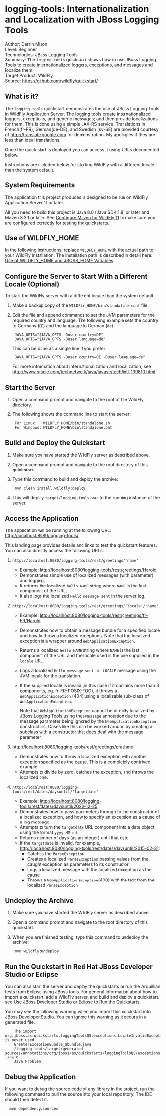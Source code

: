 # logging-tools: Internationalization and Localization with JBoss Logging Tools

Author: Darrin Mison  
Level: Beginner  
Technologies: JBoss Logging Tools  
Summary: The `logging-tools` quickstart shows how to use JBoss Logging Tools to create internationalized loggers, exceptions, and messages and localize them.  
Target Product: WildFly  
Source: <https://github.com/wildfly/quickstart/>  

## What is it?

The `logging-tools` quickstart demonstrates the use of JBoss Logging Tools in WildFly Application Server. The logging tools create internationalized loggers, exceptions, and generic messages; and then provide localizations for them. This is done using a simple JAX-RS service. Translations in French(fr-FR), German(de-DE), and Swedish (sv-SE) are provided courtesy of <http://translate.google.com> for demonstration. My apologies if they are less than ideal translations.

Once the quick start is deployed you can access it using URLs documented below.

Instructions are included below for starting WildFly with a different locale than the system default.


## System Requirements

The application this project produces is designed to be run on WildFly Application Server 11 or later.

All you need to build this project is Java 8.0 (Java SDK 1.8) or later and Maven 3.3.1 or later. See [Configure Maven for WildFly 11](https://github.com/jboss-developer/jboss-developer-shared-resources/blob/master/guides/CONFIGURE_MAVEN_JBOSS_EAP7.md#configure-maven-to-build-and-deploy-the-quickstarts) to make sure you are configured correctly for testing the quickstarts.


## Use of WILDFLY_HOME

In the following instructions, replace `WILDFLY_HOME` with the actual path to your WildFly installation. The installation path is described in detail here: [Use of WILDFLY_HOME and JBOSS_HOME Variables](https://github.com/jboss-developer/jboss-developer-shared-resources/blob/master/guides/USE_OF_WILDFLY_HOME.md#use-of-eap_home-and-jboss_home-variables).


## Configure the Server to Start With a Different Locale (Optional)

To start the WildFly server with a different locale than the system default:

1. Make a backup copy of the `WILDFLY_HOME/bin/standalone.conf` file.
2. Edit the file and append commands to set the JVM parameters for the required country and language.
   The following example sets the country to Germany (`DE`) and the language to German (`de`).

        JAVA_OPTS="$JAVA_OPTS -Duser.country=DE"
        JAVA_OPTS="$JAVA_OPTS -Duser.language=de"
   This can be done as a single line if you prefer:

        JAVA_OPTS="$JAVA_OPTS -Duser.country=DE -Duser.language=de"   

   For more information about internationalization and localization, see http://www.oracle.com/technetwork/java/javase/tech/intl-139810.html.

## Start the Server

1. Open a command prompt and navigate to the root of the WildFly directory.
2. The following shows the command line to start the server:

        For Linux:   WILDFLY_HOME/bin/standalone.sh
        For Windows: WILDFLY_HOME\bin\standalone.bat


## Build and Deploy the Quickstart

1. Make sure you have started the WildFly server as described above.
2. Open a command prompt and navigate to the root directory of this quickstart.
3. Type this command to build and deploy the archive:

        mvn clean install wildfly:deploy

4. This will deploy `target/logging-tools.war` to the running instance of the server.


## Access the Application

The application will be running at the following URL: <http://localhost:8080/logging-tools/>

This landing page provides details and links to test the quickstart features. You can also directly access the following URLs.

1.  `http://localhost:8080/logging-tools/rest/greetings/'name'`
    * Example:  <http://localhost:8080/logging-tools/rest/greetings/Harold>
    * Demonstrates simple use of localized messages (with parameter) and logging.
    * It returns the localized `hello NAME` string where `NAME` is the last component of the URL.
    * It also logs the localized `Hello message sent` in the server log.

2. `http://localhost:8080/logging-tools/rest/greetings/'locale'/'name'`
    * Example: <http://localhost:8080/logging-tools/rest/greetings/fr-FR/Harold>
    * Demonstrates how to obtain a message bundle for a specified locale and how to throw a localized exceptions. Note that the localized exception is a wrapper around `WebApplicationException`.
    * Returns a localized `hello NAME` string where `NAME` is the last component of the URL and the locale used is the one supplied in the `locale` URL.
    * Logs a localized `Hello message sent in LOCALE` message using the JVM locale for the translation.
    * If the supplied locale is invalid (in this case if it contains more than 3 components, eg. fr-FR-POSIX-FOO), it throws a `WebApplicationException` (404) using a localizable sub-class of `WebApplicationException`.

      Note that `WebApplicationException` cannot be directly localized by JBoss Logging Tools using the `@Message` annotation due to the message parameter being ignored by the `WebApplicationException` constructors. Cases like this can be worked around by creating a subclass with a constructor that does deal with the message parameter.

3. <http://localhost:8080/logging-tools/rest/greetings/crashme>
    * Demonstrates how to throw a localized exception with another exception specified as the cause.  This is a completely contrived example.
    * Attempts to divide by zero, catches the exception, and throws the localized one.

4. `http://localhost:8080/logging-tools/rest/dates/daysuntil/'targetdate'`
    * Example: <http://localhost:8080/logging-tools/rest/dates/daysuntil/2020-12-25>
    * Demonstrates how to pass parameters through to the constructor of a localized exception, and how to specify an exception as a cause of a log message.
    * Attempts to turn the `targetdate` URL component into a date object using the format `yyyy-MM-dd`
    * Returns number of days (as an integer) until that date
    * If the `targetdate` is invalid, for example, <http://localhost:8080/logging-tools/rest/dates/daysuntil/2015-02-31>:
        * Catches the `ParseException`
        * Creates a localized `ParseException` passing values from the caught exception as parameters to its constructor
        * Logs a localized message with the localized exception as the cause
        * Throws a `WebApplicationException`(400) with the text from the localized `ParseException`


## Undeploy the Archive

1. Make sure you have started the WildFly server as described above.
2. Open a command prompt and navigate to the root directory of this quickstart.
3. When you are finished testing, type this command to undeploy the archive:

        mvn wildfly:undeploy

## Run the Quickstart in Red Hat JBoss Developer Studio or Eclipse

You can also start the server and deploy the quickstarts or run the Arquillian tests from Eclipse using JBoss tools. For general information about how to import a quickstart, add a WildFly server, and build and deploy a quickstart, see [Use JBoss Developer Studio or Eclipse to Run the Quickstarts](https://github.com/jboss-developer/jboss-developer-shared-resources/blob/master/guides/USE_JBDS.md#use-jboss-developer-studio-or-eclipse-to-run-the-quickstarts).

You may see the following warning when you import this quickstart into JBoss Developer Studio. You can ignore this warning as it occurs in a generated file.

        The import org.jboss.as.quickstarts.loggingToolsQS.exceptions.LocaleInvalidException is never used
        GreeterExceptionBundle_$bundle.java
        /logging-tools/target/generated-sources/annotations/org/jboss/as/quickstarts/loggingToolsQS/exceptions	line 8
        Java Problem


## Debug the Application

If you want to debug the source code of any library in the project, run the following command to pull the source into your local repository. The IDE should then detect it.

      mvn dependency:sources
